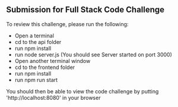 ## Submission for Full Stack Code Challenge

To review this challenge, please run the following:

* Open a terminal
* cd to the api folder
* run npm install
* run node server.js (You should see Server started on port 3000)
* Open another terminal window
* cd to the frontend folder
* run npm install
* run npm run start

You should then be able to view the code challenge by putting 'http://localhost:8080' in your browser